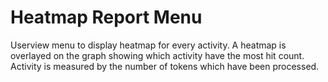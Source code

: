 # Heatmap Report Menu #

Userview menu to display heatmap for every activity. A heatmap is overlayed on
the graph showing which activity have the most hit count. Activity is measured
by the number of tokens which have been processed.